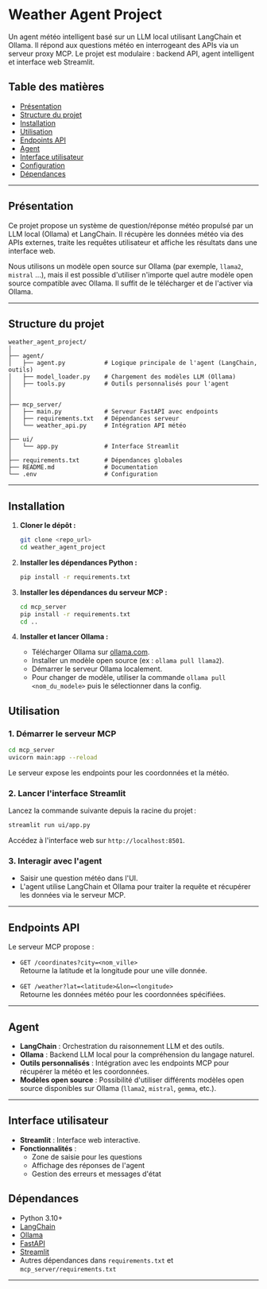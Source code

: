 
# Weather Agent Project

Un agent météo intelligent basé sur un LLM local utilisant LangChain et Ollama. Il répond aux questions météo en interrogeant des APIs via un serveur proxy MCP. Le projet est modulaire : backend API, agent intelligent et interface web Streamlit.

## Table des matières

- [Présentation](#présentation)
- [Structure du projet](#structure-du-projet)
- [Installation](#installation)
- [Utilisation](#utilisation)
- [Endpoints API](#endpoints-api)
- [Agent](#agent)
- [Interface utilisateur](#interface-utilisateur)
- [Configuration](#configuration)
- [Dépendances](#dépendances)


---

## Présentation

Ce projet propose un système de question/réponse météo propulsé par un LLM local (Ollama) et LangChain. Il récupère les données météo via des APIs externes, traite les requêtes utilisateur et affiche les résultats dans une interface web.

Nous utilisons un modèle open source sur Ollama (par exemple, `llama2`, `mistral` ...), mais il est possible d'utiliser n'importe quel autre modèle open source compatible avec Ollama. Il suffit de le télécharger et de l'activer via Ollama.

---

## Structure du projet

```
weather_agent_project/
│
├── agent/
│   ├── agent.py           # Logique principale de l'agent (LangChain, outils)
│   ├── model_loader.py    # Chargement des modèles LLM (Ollama)
│   ├── tools.py           # Outils personnalisés pour l'agent
│   
│
├── mcp_server/
│   ├── main.py            # Serveur FastAPI avec endpoints
│   ├── requirements.txt   # Dépendances serveur
│   └── weather_api.py     # Intégration API météo
│
├── ui/
│   └── app.py             # Interface Streamlit
│
├── requirements.txt       # Dépendances globales
├── README.md              # Documentation
└── .env                   # Configuration 
```

---

## Installation

1. **Cloner le dépôt :**
	 ```bash
	 git clone <repo_url>
	 cd weather_agent_project
	 ```

2. **Installer les dépendances Python :**
	 ```bash
	 pip install -r requirements.txt
	 ```

3. **Installer les dépendances du serveur MCP :**
	 ```bash
	 cd mcp_server
	 pip install -r requirements.txt
	 cd ..
	 ```

4. **Installer et lancer Ollama :**
	 - Télécharger Ollama sur [ollama.com](https://ollama.com/).
	 - Installer un modèle open source (ex : `ollama pull llama2`).
	 - Démarrer le serveur Ollama localement.
	 - Pour changer de modèle, utiliser la commande `ollama pull <nom_du_modele>` puis le sélectionner dans la config.



## Utilisation

### 1. Démarrer le serveur MCP

```bash
cd mcp_server
uvicorn main:app --reload
```

Le serveur expose les endpoints pour les coordonnées et la météo.


### 2. Lancer l'interface Streamlit

Lancez la commande suivante depuis la racine du projet :

```bash
streamlit run ui/app.py
```

Accédez à l'interface web sur `http://localhost:8501`.

### 3. Interagir avec l'agent

- Saisir une question météo dans l'UI.
- L'agent utilise LangChain et Ollama pour traiter la requête et récupérer les données via le serveur MCP.

---

## Endpoints API

Le serveur MCP propose :

- `GET /coordinates?city=<nom_ville>`  
	Retourne la latitude et la longitude pour une ville donnée.

- `GET /weather?lat=<latitude>&lon=<longitude>`  
	Retourne les données météo pour les coordonnées spécifiées.

---

## Agent

- **LangChain** : Orchestration du raisonnement LLM et des outils.
- **Ollama** : Backend LLM local pour la compréhension du langage naturel.
- **Outils personnalisés** : Intégration avec les endpoints MCP pour récupérer la météo et les coordonnées.
- **Modèles open source** : Possibilité d'utiliser différents modèles open source disponibles sur Ollama (`llama2`, `mistral`, `gemma`, etc.).

---

## Interface utilisateur

- **Streamlit** : Interface web interactive.
- **Fonctionnalités** :
	- Zone de saisie pour les questions
	- Affichage des réponses de l'agent
	- Gestion des erreurs et messages d'état



## Dépendances

- Python 3.10+
- [LangChain](https://python.langchain.com/)
- [Ollama](https://ollama.com/)
- [FastAPI](https://fastapi.tiangolo.com/)
- [Streamlit](https://streamlit.io/)
- Autres dépendances dans `requirements.txt` et `mcp_server/requirements.txt`

---



